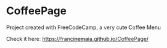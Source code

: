 # CoffeePage
Project created with FreeCodeCamp, a very cute Coffee Menu

Check it here: https://francinemaia.github.io/CoffeePage/
